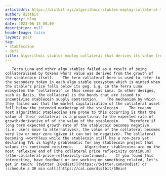 ```yaml
---
articleUrl: https://distbit.xyz/algorithmic-stables-employ-collateral-that-derives-its-value-from-tvl-growth
author: distbit
category: blog
date: 2023-06-15 00:00
description: null
headerImage: false
layout: post
tag:
- stablecoins
- defi
title: Algorithmic stables employ collateral that derives its value from TVL growth
---
```


       Terra Luna and other algo stables failed as a result of being collateralised by tokens who's value was derived from the growth of the stablecoin itself.    The term collateral here is used to refer to the secondary token in each algo stable ecosystem which is minted when the stable's price falls below its peg. E.g. in the Terra Luna ecosystem the "collateral" in this sense was Luna. In other designs, such as Basis, the collateral is the bonds that are issued to incentivise stablecoin supply contraction.    The mechanism by which they failed was that the market capitalisation of the collateral asset fell below the intended marketcap of the stablecoin.    The reason most algorithmic stablecoins are prone to this occurring is that the value of their collateral is a proportional to the expected rate of growth/derivative of of the value of the stablecoin.    Therefore if long term expected growth rate of the stablecoin becomes negative (i.e. users move to alternatives), the value of the collateral becomes very low or near zero (given it can not be negative). The collateral becoming ~worthless while the stablecoin still has a non-zero yet declining TVL is highly problematic for any stablecoin project that values its continued existence.     Algorithmic stablecoins are on the most reflexive end of [the collateral price reflexivity continuum](/the-collateral-price-reflexivity-continuum).    If you found this interesting, have feedback or are working on something related, let's get in touch: [twitter (@0xdist)](https://twitter.com/0xdist) or [schedule a 30 min call](https://cal.com/distbit/30min)